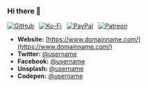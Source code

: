 ### Hi there 👋

[![GitHub](https://srv.himpfencdn.com/badges/github/github-flat.svg)](https://bit.ly/bh-githubsponsors) &nbsp; [![Ko-Fi](https://srv.himpfencdn.com/badges/ko-fi/ko-fi-flat.svg)](https://bit.ly/bh-kofi) &nbsp; [![PayPal](https://srv.himpfencdn.com/badges/paypal/paypal-flat.svg)](https://bit.ly/bh-paypal) &nbsp; [![Patreon](https://srv.himpfencdn.com/badges/patreon/patreon-flat.svg)](https://bit.ly/bh-patreon)

- **Website:** [https://www.domainname.com/](https://www.domainname.com/)
- **Twitter:** [@username](https://twitter.com/username)
- **Facebook:** [@username](https://www.facebook.com/username)
- **Unsplash:** [@username](https://unsplash.com/@username)
- **Codepen:** [@username](https://codepen.io/username)
